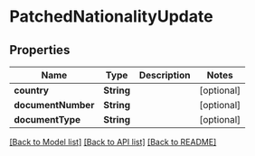 # PatchedNationalityUpdate

## Properties
Name | Type | Description | Notes
------------ | ------------- | ------------- | -------------
**country** | **String** |  | [optional] 
**documentNumber** | **String** |  | [optional] 
**documentType** | **String** |  | [optional] 

[[Back to Model list]](../README.md#documentation-for-models) [[Back to API list]](../README.md#documentation-for-api-endpoints) [[Back to README]](../README.md)


